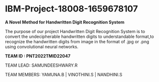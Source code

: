 # IBM-Project-18008-1659678107
**A Novel Method for Handwritten Digit Recognition System**

The purpose of our project Handwritten Digit Recognition System is to convert the undecipherable handwritten digits to understandable format,to recognize the 
handwritten digits from image in the format of .jpg or .png using convolutional neural networks.

**TEAM ID : PNT2022TMID22047**

TEAM LEAD: SAMUNDEESHWARY.R

TEAM MEMBERS: YAMUNA.B | VINOTHINI.S | NANDHINI.S

